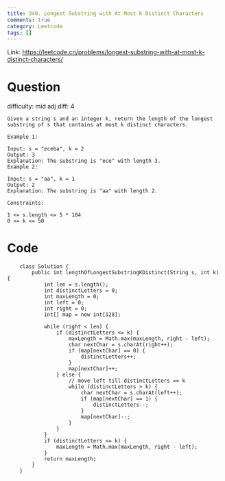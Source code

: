 ```yaml
---
title: 340. Longest Substring with At Most K Distinct Characters
comments: true
category: Leetcode
tags: []
---
```


Link: https://leetcode.cn/problems/longest-substring-with-at-most-k-distinct-characters/

# Question

difficulty: mid
adj diff: 4

    Given a string s and an integer k, return the length of the longest substring of s that contains at most k distinct characters.

    Example 1:

    Input: s = "eceba", k = 2
    Output: 3
    Explanation: The substring is "ece" with length 3.
    Example 2:

    Input: s = "aa", k = 1
    Output: 2
    Explanation: The substring is "aa" with length 2.

    Constraints:

    1 <= s.length <= 5 * 104
    0 <= k <= 50

# Code

```
    class Solution {
    	public int lengthOfLongestSubstringKDistinct(String s, int k) {
    		int len = s.length();
    		int distinctLetters = 0;
    		int maxLength = 0;
    		int left = 0;
    		int right = 0;
    		int[] map = new int[128];

    		while (right < len) {
    			if (distinctLetters <= k) {
    				maxLength = Math.max(maxLength, right - left);
    				char nextChar = s.charAt(right++);
    				if (map[nextChar] == 0) {
    					distinctLetters++;
    				}
    				map[nextChar]++;
    			} else {
    				// move left till distinctLetters == k
    				while (distinctLetters > k) {
    					char nextChar = s.charAt(left++);
    					if (map[nextChar] == 1) {
    						distinctLetters--;
    					}
    					map[nextChar]--;
    				}
    			}
    		}
    		if (distinctLetters <= k) {
    			maxLength = Math.max(maxLength, right - left);
    		}
    		return maxLength;
    	}
    }
```
